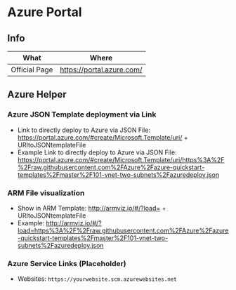 # Azure Portal

## Info

| What          | Where                       |
|---------------|-----------------------------|
| Official Page | <https://portal.azure.com/> |

## Azure Helper

### Azure JSON Template deployment via Link

- Link to directly deploy to Azure via JSON File: <https://portal.azure.com/#create/Microsoft.Template/uri/> + URItoJSONtemplateFile
- Example Link to directly deploy to Azure via JSON File:
<https://portal.azure.com/#create/Microsoft.Template/uri/https%3A%2F%2Fraw.githubusercontent.com%2FAzure%2Fazure-quickstart-templates%2Fmaster%2F101-vnet-two-subnets%2Fazuredeploy.json>

### ARM File visualization

- Show in ARM Template: <http://armviz.io/#/?load=> + URItoJSONtemplateFile
- Example: <http://armviz.io/#/?load=https%3A%2F%2Fraw.githubusercontent.com%2FAzure%2Fazure-quickstart-templates%2Fmaster%2F101-vnet-two-subnets%2Fazuredeploy.json>

### Azure Service Links (Placeholder)

- Websites: `https://yourwebsite.scm.azurewebsites.net`

